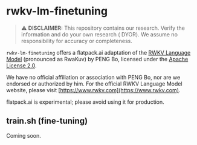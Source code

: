 # rwkv-lm-finetuning

> :warning: **DISCLAIMER:** This repository contains our research. Verify the information and do your own research (
> DYOR). We assume no responsibility for accuracy or completeness.

`rwkv-lm-finetuning` offers a flatpack.ai adaptation of the [RWKV Language Model](https://github.com/BlinkDL/RWKV-LM) (pronounced as RwaKuv) by PENG Bo, licensed under the [Apache License 2.0](https://github.com/BlinkDL/RWKV-LM/blob/main/LICENSE).

We have no official affiliation or association with PENG Bo, nor are we endorsed or authorized by him. For the official RWKV Language Model website, please visit [https://www.rwkv.com](https://www.rwkv.com).

flatpack.ai is experimental; please avoid using it for production.

## train.sh (fine-tuning)

Coming soon.